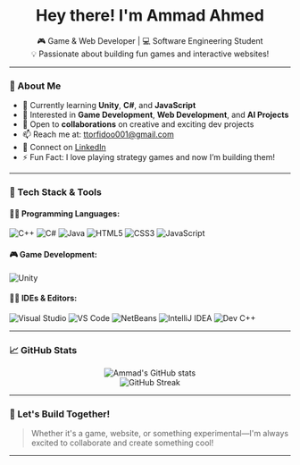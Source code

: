 <h1 align="center">Hey there!  I'm Ammad Ahmed</h1>

<p align="center">
  🎮 Game & Web Developer | 💻 Software Engineering Student <br>
  💡 Passionate about building fun games and interactive websites!<br>
</p>

---

### 🚀 About Me

- 🌱 Currently learning **Unity**, **C#**, and **JavaScript**  
- 👀 Interested in **Game Development**, **Web Development**, and **AI Projects**
- 💞️ Open to **collaborations** on creative and exciting dev projects
- 📫 Reach me at: [ttorfidoo001@gmail.com](mailto:ttorfidoo001@gmail.com)  
- 🔗 Connect on [LinkedIn](https://www.linkedin.com/in/ammad-ahmed-608156338/)  
- ⚡ Fun Fact: I love playing strategy games and now I’m building them!

---

### 🧰 Tech Stack & Tools

#### 👨‍💻 Programming Languages:
![C++](https://img.shields.io/badge/C++-00599C?style=for-the-badge&logo=c%2b%2b&logoColor=white)
![C#](https://img.shields.io/badge/C%23-68217A?style=for-the-badge&logo=c-sharp&logoColor=white)
![Java](https://img.shields.io/badge/Java-ED8B00?style=for-the-badge&logo=java&logoColor=white)
![HTML5](https://img.shields.io/badge/HTML5-E34F26?style=for-the-badge&logo=html5&logoColor=white)
![CSS3](https://img.shields.io/badge/CSS3-1572B6?style=for-the-badge&logo=css3&logoColor=white)
![JavaScript](https://img.shields.io/badge/JavaScript-F7DF1E?style=for-the-badge&logo=javascript&logoColor=black)

#### 🎮 Game Development:
![Unity](https://img.shields.io/badge/Unity-100000?style=for-the-badge&logo=unity&logoColor=white)

#### 🧑‍💻 IDEs & Editors:
![Visual Studio](https://img.shields.io/badge/Visual_Studio-5C2D91?style=for-the-badge&logo=visual-studio&logoColor=white)
![VS Code](https://img.shields.io/badge/VS_Code-007ACC?style=for-the-badge&logo=visual-studio-code&logoColor=white)
![NetBeans](https://img.shields.io/badge/NetBeans-1B6AC6?style=for-the-badge&logo=apache-netbeans-ide&logoColor=white)
![IntelliJ IDEA](https://img.shields.io/badge/IntelliJ-000000?style=for-the-badge&logo=intellij-idea&logoColor=white)
![Dev C++](https://img.shields.io/badge/DevC++-A8B9CC?style=for-the-badge&logo=c&logoColor=black)

---

### 📈 GitHub Stats

<p align="center">
  <img src="https://github-readme-stats.vercel.app/api?username=ahmedammad1709&show_icons=true&theme=tokyonight" alt="Ammad's GitHub stats" />
  <br/>
  <img src="https://github-readme-streak-stats.herokuapp.com?user=ahmedammad1709&theme=tokyonight&hide_border=true" alt="GitHub Streak" />
</p>

---

### 🙌 Let's Build Together!

> Whether it's a game, website, or something experimental—I'm always excited to collaborate and create something cool!

---

